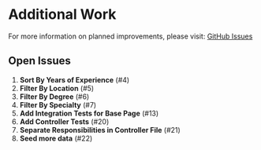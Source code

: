 # Additional Work

For more information on planned improvements, please visit: [GitHub Issues](https://github.com/mplemberg/solace-candidate-assignment/issues)

## Open Issues

1. **Sort By Years of Experience** (#4)
2. **Filter By Location** (#5)
3. **Filter By Degree** (#6)
4. **Filter By Specialty** (#7)
5. **Add Integration Tests for Base Page** (#13)
6. **Add Controller Tests** (#20)
7. **Separate Responsibilities in Controller File** (#21)
8. **Seed more data** (#22)
